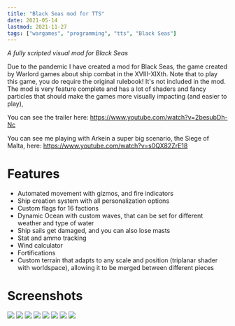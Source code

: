 ```yaml
---
title: "Black Seas mod for TTS"
date: 2021-05-14
lastmod: 2021-11-27
tags: ["wargames", "programming", "tts", "Black Seas"]
---
```


*A fully scripted visual mod for Black Seas*

<!--more--> 

Due to the pandemic I have created a mod for Black Seas, the game created by Warlord games about ship combat in the XVIII-XIXth. Note that to play this game, you do require the original rulebook! It's not included in the mod. The mod is very feature complete and has a lot of shaders and fancy particles that should make the games more visually impacting (and easier to play), 

You can see the trailer here:
https://www.youtube.com/watch?v=2besubDh-Nc

You can see me playing with Arkein a super big scenario, the Siege of Malta, here:
https://www.youtube.com/watch?v=s0QX82ZrE18

# Features

- Automated movement with gizmos, and fire indicators
- Ship creation system with all personalization options
- Custom flags for 16 factions
- Dynamic Ocean with custom waves, that can be set for different weather and type of water
- Ship sails get damaged, and you can also lose masts
- Stat and ammo tracking
- Wind calculator
- Fortifications
- Custom terrain that adapts to any scale and position (triplanar shader with worldspace), allowing it to be merged between different pieces

# Screenshots

![](https://cloud.ajimenez.es/index.php/s/rrFEWYRgFR7CDYi/preview)
![](https://cloud.ajimenez.es/index.php/s/Jc2yYRtnLAp6y5A/preview)
![](https://cloud.ajimenez.es/index.php/s/YJziBNRqr45f3NA/preview)
![](https://cloud.ajimenez.es/index.php/s/a4H7CCRkTyiE2fA/preview)
![](https://cloud.ajimenez.es/index.php/s/edNXHFBcXntKYHt/preview)
![](https://cloud.ajimenez.es/index.php/s/d2tXnDyfqTeGqea/preview)
![](https://cloud.ajimenez.es/index.php/s/G24LbkJ9n2NAD8R/preview)
![](https://cloud.ajimenez.es/index.php/s/pfpSBaiDAspwaxj/preview)